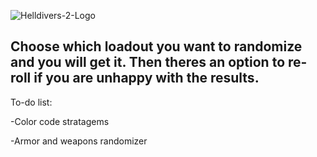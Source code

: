 ![Helldivers-2-Logo](https://github.com/user-attachments/assets/10a05f35-506a-439c-afee-dbdafdd9886c)

Choose which loadout you want to randomize and you will get it. Then theres an option to re-roll if you are unhappy with the results.
--------------------------------------------------------------------------------------------------------------------------------------------------------------------------------------------------------------------------------

To-do list:

-Color code stratagems

-Armor and weapons randomizer
